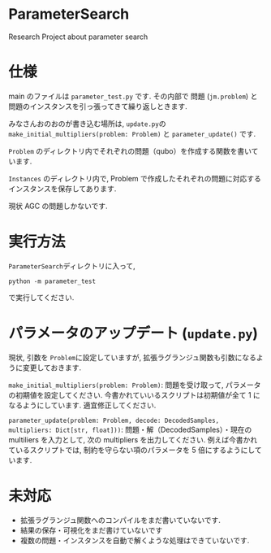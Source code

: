 # ParameterSearch

Research Project about parameter search

# 仕様

main のファイルは `parameter_test.py` です. その内部で 問題 (`jm.problem`) と 問題のインスタンスを引っ張ってきて繰り返しときます.

みなさんおのおのが書き込む場所は, `update.py`の`make_initial_multipliers(problem: Problem)` と `parameter_update()` です.

`Problem` のディレクトリ内でそれぞれの問題（qubo）を作成する関数を書いています.

`Instances` のディレクトリ内で, Problem で作成したそれぞれの問題に対応するインスタンスを保存してあります.

現状 AGC の問題しかないです.

# 実行方法

`ParameterSearch`ディレクトリに入って,

```
python -m parameter_test
```

で実行してください.

# パラメータのアップデート (`update.py`)

現状, 引数を `Problem`に設定していますが, 拡張ラグランジュ関数も引数になるように変更しておきます.

`make_initial_multipliers(problem: Problem)`: 問題を受け取って, パラメータの初期値を設定してください. 今書かれていいるスクリプトは初期値が全て 1 になるようにしています. 適宜修正してください.

`parameter_update(problem: Problem, decode: DecodedSamples, multipliers: Dict[str, float]))`: 問題・解（DecodedSamples）・現在の multiliers を入力として, 次の multipliers を出力してください. 例えば今書かれているスクリプトでは, 制約を守らない項のパラメータを 5 倍にするようにしています.

# 未対応

- 拡張ラグランジュ関数へのコンパイルをまだ書いていないです.
- 結果の保存・可視化をまだ書けていないです
- 複数の問題・インスタンスを自動で解くような処理はできていないです.
